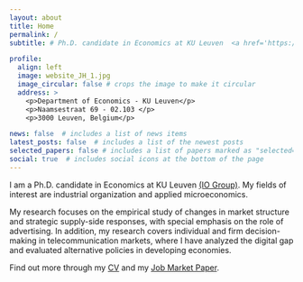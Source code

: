 ```yaml
---
layout: about
title: Home
permalink: /
subtitle: # Ph.D. candidate in Economics at KU Leuven  <a href='https://sites.google.com/view/ioleuven/home'>(IO Group)</a>

profile:
  align: left
  image: website_JH_1.jpg
  image_circular: false # crops the image to make it circular
  address: >
    <p>Department of Economics - KU Leuven</p>
    <p>Naamsestraat 69 - 02.103 </p>
    <p>3000 Leuven, Belgium</p>

news: false  # includes a list of news items
latest_posts: false  # includes a list of the newest posts
selected_papers: false # includes a list of papers marked as "selected={true}"
social: true  # includes social icons at the bottom of the page
---
```


I am a Ph.D. candidate in Economics at KU Leuven  <a href='https://sites.google.com/view/ioleuven/home'>(IO Group)</a>. My fields of interest are industrial organization and applied microeconomics. 

My research focuses on the empirical study of changes in market structure and strategic supply-side responses, with special emphasis on the role of advertising. In addition, my research covers individual and firm decision-making in telecommunication markets, where I have analyzed the digital gap and evaluated alternative policies in developing economies.

Find out more through my <a href='https://julianhidalgorodriguez.github.io/cv' target='_self'>CV</a> and my <a href='https://julianhidalgorodriguez.github.io/publications' target='_self'>Job Market Paper</a>.


